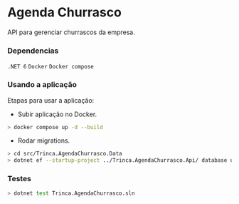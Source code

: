 
# Agenda Churrasco
API para gerenciar churrascos da empresa.
### Dependencias
```.NET 6```
```Docker```
```Docker compose```

### Usando a aplicação 
Etapas para usar a aplicação:

- Subir aplicação no Docker.
```bash
> docker compose up -d --build
```
- Rodar migrations.
```bash
> cd src/Trinca.AgendaChurrasco.Data
> dotnet ef --startup-project ../Trinca.AgendaChurrasco.Api/ database update
```
### Testes
```bash
> dotnet test Trinca.AgendaChurrasco.sln
```
